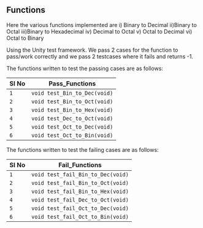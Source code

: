 ## Functions
  Here the various functions implemented are 
  i) Binary to Decimal
  ii)Binary to Octal
  iii)Binary to Hexadecimal
  iv) Decimal to Octal
  v) Octal to Decimal
  vi) Octal to Binary
  
  Using the Unity test framework. We pass 2 cases for the function to pass/work correctly and we pass 2 testcases where it fails and returns -1.
  
  The functions written to test the passing cases are as follows:

 Sl No  |       Pass_Functions            |         
 -------|---------------------------------|
  `1`   |  `void test_Bin_to_Dec(void)`   | 
  `2`   |  `void test_Bin_to_Oct(void)`   |
  `3`   |   `void test_Bin_to_Hex(void)`  |
  `4`   |   `void test_Dec_to_Oct(void)`  |
  `5`   |   `void test_Oct_to_Dec(void)`  |
  `6`   |   `void test_Oct_to_Bin(void)`  |
  
  The functions written to test the failing cases are as follows:
  
   Sl No  |       Fail_Functions               |         
 -------|--------------------------------------|
  `1`   |  `void test_fail_Bin_to_Dec(void)`   | 
  `2`   |  `void test_fail_Bin_to_Oct(void)`   |
  `3`   |   `void test_fail_Bin_to_Hex(void)`  |
  `4`   |   `void test_fail_Dec_to_Oct(void)`  |
  `5`   |   `void test_fail_Oct_to_Dec(void)`  |
  `6`   |   `void test_fail_Oct_to_Bin(void)`  |
